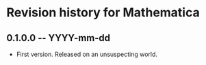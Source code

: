 # Revision history for Mathematica

## 0.1.0.0 -- YYYY-mm-dd

* First version. Released on an unsuspecting world.
